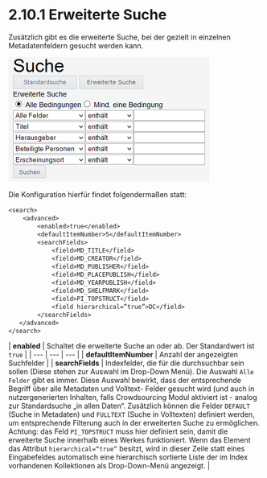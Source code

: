 # 2.10.1 Erweiterte Suche

Zusätzlich gibt es die erweiterte Suche, bei der gezielt in einzelnen Metadatenfeldern gesucht werden kann.

![](../../.gitbook/assets/erweiterte-suche.png)

Die Konfiguration hierfür findet folgendermaßen statt:

```markup
<search>
    <advanced>
        <enabled>true</enabled>
        <defaultItemNumber>5</defaultItemNumber>
        <searchFields>
            <field>MD_TITLE</field>
            <field>MD_CREATOR</field>
            <field>MD_PUBLISHER</field>
            <field>MD_PLACEPUBLISH</field>
            <field>MD_YEARPUBLISH</field>
            <field>MD_SHELFMARK</field>
            <field>PI_TOPSTRUCT</field>
            <field hierarchical=”true”>DC</field>
        </searchFields>
   </advanced>
</search>
```

| **enabled**  | Schaltet die erweiterte Suche an oder ab. Der Standardwert ist `true` |
| --- | --- | --- |
| **defaultItemNumber**  | Anzahl der angezeigten Suchfelder |
| **searchFields**  | Indexfelder, die für die durchsuchbar sein sollen \(Diese stehen zur Auswahl im Drop-Down Menü\). Die Auswahl `Alle Felder` gibt es immer. Diese Auswahl bewirkt, dass der entsprechende Begriff über alle Metadaten und Volltext- Felder gesucht wird \(und auch in nutzergenerierten Inhalten, falls Crowdsourcing Modul aktiviert ist - analog zur Standardsuche „in allen Daten“. Zusätzlich können die Felder `DEFAULT` \(Suche in Metadaten\) und `FULLTEXT` \(Suche in Volltexten\) definiert werden, um entsprechende Filterung auch in der erweiterten Suche zu ermöglichen. Achtung: das Feld `PI_TOPSTRUCT` muss hier definiert sein, damit die erweiterte Suche innerhalb eines Werkes funktioniert. Wenn das Element das Attribut `hierarchical=“true“` besitzt, wird in dieser Zeile statt eines Eingabefeldes automatisch eine hierarchisch sortierte Liste der im Index vorhandenen Kollektionen als Drop-Down-Menü angezeigt.  |

